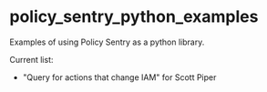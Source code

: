 # policy_sentry_python_examples


Examples of using Policy Sentry as a python library.

Current list:

* "Query for actions that change IAM" for Scott Piper
